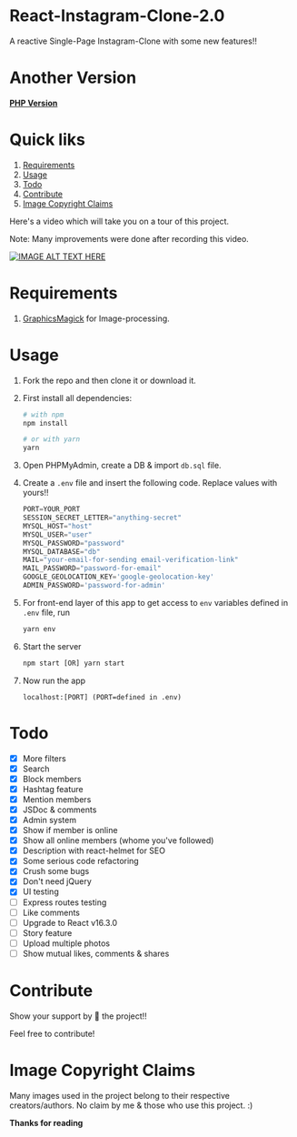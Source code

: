 # React-Instagram-Clone-2.0
A reactive Single-Page Instagram-Clone with some new features!! 

# Another Version
**[PHP Version](https://github.com/yTakkar/Instagram-Clone)**

# Quick liks
1. [Requirements](#requirements)
2. [Usage](#usage)
3. [Todo](#todo)
4. [Contribute](#contribute)
5. [Image Copyright Claims](#image-copyright-claims)

Here's a video which will take you on a tour of this project.

Note: Many improvements were done after recording this video.

[![IMAGE ALT TEXT HERE](http://img.youtube.com/vi/VBZD5lfvi4U/0.jpg)](https://www.youtube.com/watch?v=VBZD5lfvi4U)

# Requirements
1. [GraphicsMagick](http://www.graphicsmagick.org/) for Image-processing.

# Usage
1. Fork the repo and then clone it or download it.

2. First install all dependencies:
    ```bash
    # with npm
    npm install
    
    # or with yarn
    yarn
    ```

3. Open PHPMyAdmin, create a DB & import `db.sql` file.
4. Create a `.env` file and insert the following code. Replace values with yours!!

    ```javascript
    PORT=YOUR_PORT
    SESSION_SECRET_LETTER="anything-secret"
    MYSQL_HOST="host"
    MYSQL_USER="user"
    MYSQL_PASSWORD="password"
    MYSQL_DATABASE="db"
    MAIL="your-email-for-sending email-verification-link"
    MAIL_PASSWORD="password-for-email"
    GOOGLE_GEOLOCATION_KEY='google-geolocation-key'
    ADMIN_PASSWORD='password-for-admin'
    ```
    
5. For front-end layer of this app to get access to `env` variables defined in `.env` file, run
    ```bash
    yarn env
    ```

6. Start the server
    ```javascript
    npm start [OR] yarn start
    ```

7. Now run the app
    ```javacript
    localhost:[PORT] (PORT=defined in .env)
    ```
    
# Todo
- [x] More filters
- [x] Search
- [x] Block members
- [x] Hashtag feature
- [x] Mention members
- [x] JSDoc & comments
- [x] Admin system
- [x] Show if member is online
- [x] Show all online members (whome you've followed)
- [x] Description with react-helmet for SEO
- [x] Some serious code refactoring
- [x] Crush some bugs
- [x] Don't need jQuery
- [x] UI testing
- [ ] Express routes testing
- [ ] Like comments
- [ ] Upgrade to React v16.3.0
- [ ] Story feature
- [ ] Upload multiple photos
- [ ] Show mutual likes, comments & shares

# Contribute
Show your support by 🌟 the project!!

Feel free to contribute!

# Image Copyright Claims
Many images used in the project belong to their respective creators/authors. No claim by me & those who use this project. :)

**Thanks for reading**
